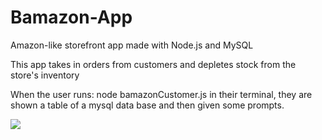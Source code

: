 # Bamazon-App
Amazon-like storefront app made with Node.js and MySQL

This app takes in orders from customers and depletes stock from the store's inventory

When the user runs: node bamazonCustomer.js in their terminal, they are shown a 
table of a mysql data base and then given some prompts.

![](images/filename%20firstPrompt.png )

